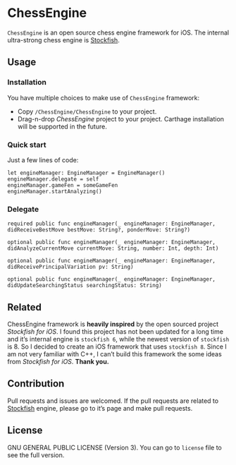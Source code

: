 # ChessEngine

`ChessEngine` is an open source chess engine framework for iOS. The internal ultra-strong chess engine is [Stockfish][1].

## Usage

### Installation
You have multiple choices to make use of `ChessEngine` framework:
- Copy `/ChessEngine/ChessEngine` to your project.
- Drag-n-drop _ChessEngine_ project to your project.
Carthage installation will be supported in the future.
### Quick start

Just a few lines of code:

	let engineManager: EngineManager = EngineManager()
	engineManager.delegate = self
	engineManager.gameFen = someGameFen
	engineManager.startAnalyzing()

### Delegate

	required public func engineManager(_ engineManager: EngineManager, didReceiveBestMove bestMove: String?, ponderMove: String?)
	
	optional public func engineManager(_ engineManager: EngineManager, didAnalyzeCurrentMove currentMove: String, number: Int, depth: Int)
	
	optional public func engineManager(_ engineManager: EngineManager, didReceivePrincipalVariation pv: String)
	
	optional public func engineManager(_ engineManager: EngineManager, didUpdateSearchingStatus searchingStatus: String)

## Related

ChessEngine framework is **heavily inspired** by the open sourced project _Stockfish for iOS_. I found this project has not been updated for a long time and it’s internal engine is `stockfish 6`, while the newest version of `stockfish` is 8. So I decided to create an iOS framework that uses `stockfish 8`. 
Since I am not very familiar with C++, I can’t build this framework the some ideas from _Stockfish for iOS_. 
**Thank you.**

## Contribution

Pull requests and issues are welcomed.  If the pull requests are related to [Stockfish][2] engine, please go to it’s page and make pull requests.

## License

GNU GENERAL PUBLIC LICENSE (Version 3).
You can go to `license` file to see the full version.



[1]:	https://stockfishchess.org
[2]:	https://stockfishchess.org